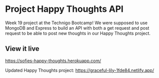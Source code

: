 # Project Happy Thoughts API

Week 19 project at the Technigo Bootcamp!
We were supposed to use MongoDB and Express to build an API with both a get request and post request to be able to post new thoughts in our Happy Thoughts project.

## View it live

https://sofies-happy-thoughts.herokuapp.com/

Updated Happy Thoughts project: https://graceful-lily-1fde84.netlify.app/
